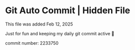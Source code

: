 # Git Auto Commit | Hidden File

This file was added Feb 12, 2025

Just for fun and keeping my daily git commit active 🤪

commit number: 2233750
